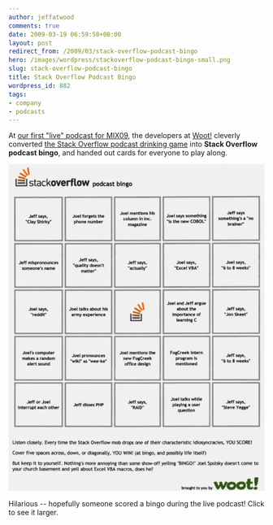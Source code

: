 ```yaml
---
author: jeffatwood
comments: true
date: 2009-03-19 06:59:58+00:00
layout: post
redirect_from: /2009/03/stack-overflow-podcast-bingo
hero: /images/wordpress/stackoverflow-podcast-bingo-small.png
slug: stack-overflow-podcast-bingo
title: Stack Overflow Podcast Bingo
wordpress_id: 882
tags:
- company
- podcasts
---
```



At [our first "live" podcast for MIX09](http://blog.stackoverflow.com/2009/03/jeff-and-joel-at-mix-09-live-podcast/), the developers at [Woot!](http://www.woot.com/) cleverly converted [the Stack Overflow podcast drinking game](http://stackoverflow.com/questions/309517/when-to-drink-when-listening-to-stack-overflow) into **Stack Overflow podcast bingo**, and handed out cards for everyone to play along.



[![stackoverflow-podcast-bingo-small](/images/wordpress/stackoverflow-podcast-bingo-small.png)](/images/wordpress/stackoverflow-podcast-bingo-large.png)



Hilarious -- hopefully someone scored a bingo during the live podcast! Click to see it larger.

